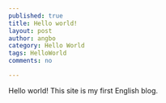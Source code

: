 ```yaml
---
published: true
title: Hello world!
layout: post
author: angbo
category: Hello World
tags: HelloWorld
comments: no

---
```

Hello world! This site is my first English blog.
